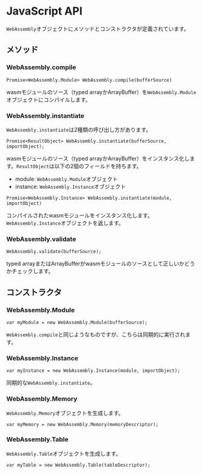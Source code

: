 # JavaScript API

`WebAssembly`オブジェクトにメソッドとコンストラクタが定義されています。

## メソッド

### WebAssembly.compile

```
Promise<WebAssembly.Module> WebAssembly.compile(bufferSource)
```

wasmモジュールのソース（typed arrayかArrayBuffer）を`WebAssembly.Module`オブジェクトにコンパイルします。


### WebAssembly.instantiate

`WebAssembly.instantiate`は2種類の呼び出し方があります。

```
Promise<ResultObject> WebAssembly.instantiate(bufferSource, importObject);
```

wasmモジュールのソース（typed arrayかArrayBuffer）をインスタンス化します。`ResultObject`は以下の2個のフィールドを持ちます。

* module: `WebAssembly.Module`オブジェクト
* instance: `WebAssembly.Instance`オブジェクト

```
Promise<WebAssembly.Instance> WebAssembly.instantiate(module, importObject)
```

コンパイルされたwasmモジュールをインスタンス化します。`WebAssembly.Instance`オブジェクトを返します。

### WebAssembly.validate

```
WebAssembly.validate(bufferSource);
```

typed arrayまたはArrayBufferがwasmモジュールのソースとして正しいかどうかチェックします。


## コンストラクタ

### WebAssembly.Module

```
var myModule = new WebAssembly.Module(bufferSource);
```

`WebAssembly.compile`と同じようなものですが、こちらは同期的に実行されます。


### WebAssembly.Instance

```
var myInstance = new WebAssembly.Instance(module, importObject);
```

同期的な`WebAssembly.instantiate`。

### WebAssembly.Memory

`WebAssembly.Memory`オブジェクトを生成します。

```
var myMemory = new WebAssembly.Memory(memoryDescriptor);
```

### WebAssembly.Table

`WebAssembly.Table`オブジェクトを生成します。

```
var myTable = new WebAssembly.Table(tableDescriptor);
```
